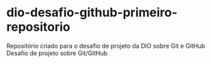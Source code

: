 # dio-desafio-github-primeiro-repositorio
Repositório criado para o desafio de projeto da DIO sobre Git e GitHub
Desafio de projeto sobre Git/GitHub
